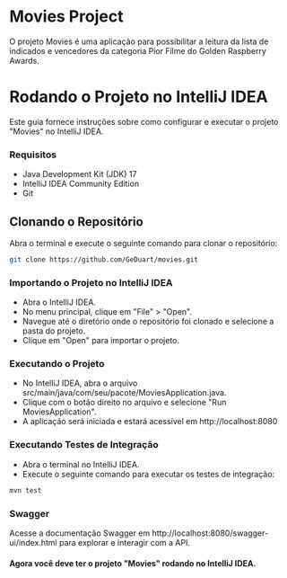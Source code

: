 <h1>Movies Project</h1>
O projeto Movies é uma aplicação para possibilitar a leitura da lista de indicados e vencedores
da categoria Pior Filme do Golden Raspberry Awards.

# Rodando o Projeto no IntelliJ IDEA

Este guia fornece instruções sobre como configurar e executar o projeto "Movies" no IntelliJ IDEA.

### Requisitos
- Java Development Kit (JDK) 17 <br>
- IntelliJ IDEA Community Edition <br>
- Git<br>

## Clonando o Repositório

Abra o terminal e execute o seguinte comando para clonar o repositório:

```bash
git clone https://github.com/GeDuart/movies.git
```

### Importando o Projeto no IntelliJ IDEA 
+  Abra o IntelliJ IDEA. <br>
+  No menu principal, clique em "File" > "Open".<br>
+  Navegue até o diretório onde o repositório foi clonado e selecione a pasta do projeto.<br>
+  Clique em "Open" para importar o projeto.<br>

### Executando o Projeto
+  No IntelliJ IDEA, abra o arquivo src/main/java/com/seu/pacote/MoviesApplication.java. <br>
+  Clique com o botão direito no arquivo e selecione "Run MoviesApplication". <br>
+  A aplicação será iniciada e estará acessível em http://localhost:8080 <br>


### Executando Testes de Integração
+ Abra o terminal no IntelliJ IDEA. <br>
+ Execute o seguinte comando para executar os testes de integração: <br>
```bash
mvn test
```

### Swagger
Acesse a documentação Swagger em http://localhost:8080/swagger-ui/index.html para explorar e interagir com a API. <br>
 
#### Agora você deve ter o projeto "Movies" rodando no IntelliJ IDEA. <br>
